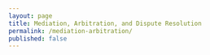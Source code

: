 ```yaml
---
layout: page
title: Mediation, Arbitration, and Dispute Resolution
permalink: /mediation-arbitration/
published: false
---
```


